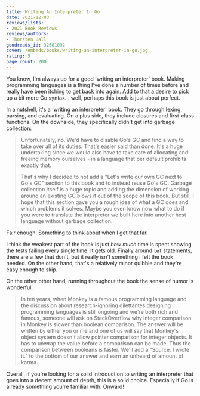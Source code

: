 ```yaml
---
title: Writing An Interpreter In Go
date: 2021-12-03
reviews/lists:
- 2021 Book Reviews
reviews/authors:
- Thorsten Ball
goodreads_id: 32681092
cover: /embeds/books/writing-an-interpreter-in-go.jpg
rating: 5
page_count: 200
---
```

You know, I'm always up for a good 'writing an interpreter' book. Making programming languages is a thing I've done a number of times before and really have been itching to get back into again. Add to that a desire to pick up a bit more Go syntax... well, perhaps this book is just about perfect. 

In a nutshell, it's a 'writing an interpreter' book. They go through lexing, parsing, and evaluating. On a plus side, they include closures and first-class functions. On the downside, they specifically didn't get into garbage collection:

> Unfortunately, no. We'd have to disable Go's GC and find a way to take over all of its duties. That's easier said than done. It's a huge undertaking since we would also have to take care of allocating and freeing memory ourselves - in a language that per default prohibits exactly that.
> 
> That's why I decided to not add a "Let's write our own GC next to Go's GC" section to this book and to instead reuse Go's GC. Garbage collection itself is a huge topic and adding the dimension of working around an existing GC blows it out of the scope of this book. But still, I hope that this section gave you a rough idea of what a GC does and which problems it solves. Maybe you even know now what to do if you were to translate the interpreter we built here into another host language without garbage collection.

Fair enough. Something to think about when I get that far. 

I think the weakest part of the book is just *how much* time is spent showing the tests failing every single time. It gets old. Finally around `let` statements, there are a few that don't, but it really isn't something I felt the book needed. On the other hand, that's a relatively minor quibble and they're easy enough to skip. 

On the other other hand, running throughout the book the sense of humor is wonderful. 

> In ten years, when Monkey is a famous programming language and the discussion about research-ignoring dilettantes designing programming languages is still ongoing and we're both rich and famous, someone will ask on StackOverflow why integer comparison in Monkey is slower than boolean comparison. The answer will be written by either you or me and one of us will say that Monkey's object system doesn't allow pointer comparison for integer objects. It has to unwrap the value before a comparison can be made. Thus the comparison between booleans is faster. We'll add a "Source: I wrote it." to the bottom of our answer and earn an unheard of amount of karma. 

Overall, if you're looking for a solid introduction to writing an interpreter that goes into a decent amount of depth, this is a solid choice. Especially if Go is already something you're familiar with. Onward!